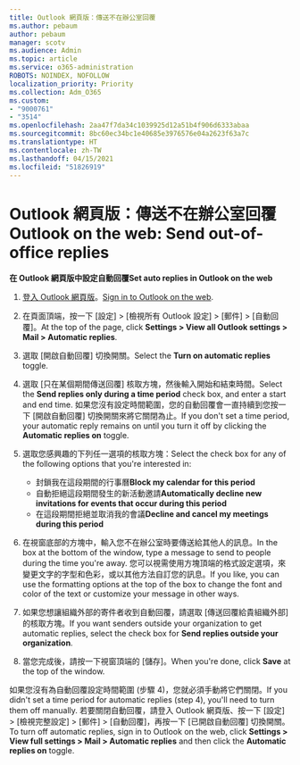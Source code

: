 ```yaml
---
title: Outlook 網頁版：傳送不在辦公室回覆
ms.author: pebaum
author: pebaum
manager: scotv
ms.audience: Admin
ms.topic: article
ms.service: o365-administration
ROBOTS: NOINDEX, NOFOLLOW
localization_priority: Priority
ms.collection: Adm_O365
ms.custom:
- "9000761"
- "3514"
ms.openlocfilehash: 2aa47f7da34c1039925d12a51b4f906d6333abaa
ms.sourcegitcommit: 8bc60ec34bc1e40685e3976576e04a2623f63a7c
ms.translationtype: HT
ms.contentlocale: zh-TW
ms.lasthandoff: 04/15/2021
ms.locfileid: "51826919"
---
```

# <a name="outlook-on-the-web-send-out-of-office-replies"></a><span data-ttu-id="e431b-102">Outlook 網頁版：傳送不在辦公室回覆</span><span class="sxs-lookup"><span data-stu-id="e431b-102">Outlook on the web: Send out-of-office replies</span></span>

<span data-ttu-id="e431b-103">**在 Outlook 網頁版中設定自動回覆**</span><span class="sxs-lookup"><span data-stu-id="e431b-103">**Set auto replies in Outlook on the web**</span></span>

1. <span data-ttu-id="e431b-104">[登入 Outlook 網頁版](https://support.office.com/article/how-to-sign-in-to-outlook-on-the-web-763fab4d-0138-4814-b450-37fc286bcb79)。</span><span class="sxs-lookup"><span data-stu-id="e431b-104">[Sign in to Outlook on the web](https://support.office.com/article/how-to-sign-in-to-outlook-on-the-web-763fab4d-0138-4814-b450-37fc286bcb79).</span></span>

2. <span data-ttu-id="e431b-105">在頁面頂端，按一下 [設定] > [檢視所有 Outlook 設定] > [郵件] > [自動回覆]。</span><span class="sxs-lookup"><span data-stu-id="e431b-105">At the top of the page, click **Settings > View all Outlook settings > Mail > Automatic replies**.</span></span>

3. <span data-ttu-id="e431b-106">選取 [開啟自動回覆] 切換開關。</span><span class="sxs-lookup"><span data-stu-id="e431b-106">Select the **Turn on automatic replies** toggle.</span></span>

4. <span data-ttu-id="e431b-107">選取 [只在某個期間傳送回覆] 核取方塊，然後輸入開始和結束時間。</span><span class="sxs-lookup"><span data-stu-id="e431b-107">Select the **Send replies only during a time period** check box, and enter a start and end time.</span></span> <span data-ttu-id="e431b-108">如果您沒有設定時間範圍，您的自動回覆會一直持續到您按一下 [開啟自動回覆] 切換開關來將它關閉為止。</span><span class="sxs-lookup"><span data-stu-id="e431b-108">If you don't set a time period, your automatic reply remains on until you turn it off by clicking the **Automatic replies on** toggle.</span></span>

5. <span data-ttu-id="e431b-109">選取您感興趣的下列任一選項的核取方塊：</span><span class="sxs-lookup"><span data-stu-id="e431b-109">Select the check box for any of the following options that you're interested in:</span></span>
    - <span data-ttu-id="e431b-110">封鎖我在這段期間的行事曆</span><span class="sxs-lookup"><span data-stu-id="e431b-110">**Block my calendar for this period**</span></span>
    - <span data-ttu-id="e431b-111">自動拒絕這段期間發生的新活動邀請</span><span class="sxs-lookup"><span data-stu-id="e431b-111">**Automatically decline new invitations for events that occur during this period**</span></span>
    - <span data-ttu-id="e431b-112">在這段期間拒絕並取消我的會議</span><span class="sxs-lookup"><span data-stu-id="e431b-112">**Decline and cancel my meetings during this period**</span></span>

6. <span data-ttu-id="e431b-113">在視窗底部的方塊中，輸入您不在辦公室時要傳送給其他人的訊息。</span><span class="sxs-lookup"><span data-stu-id="e431b-113">In the box at the bottom of the window, type a message to send to people during the time you're away.</span></span> <span data-ttu-id="e431b-114">您可以視需使用方塊頂端的格式設定選項，來變更文字的字型和色彩，或以其他方法自訂您的訊息。</span><span class="sxs-lookup"><span data-stu-id="e431b-114">If you like, you can use the formatting options at the top of the box to change the font and color of the text or customize your message in other ways.</span></span>

7. <span data-ttu-id="e431b-115">如果您想讓組織外部的寄件者收到自動回覆，請選取 [傳送回覆給貴組織外部] 的核取方塊。</span><span class="sxs-lookup"><span data-stu-id="e431b-115">If you want senders outside your organization to get automatic replies, select the check box for **Send replies outside your organization**.</span></span>

8. <span data-ttu-id="e431b-116">當您完成後，請按一下視窗頂端的 [儲存]。</span><span class="sxs-lookup"><span data-stu-id="e431b-116">When you're done, click **Save** at the top of the window.</span></span>

<span data-ttu-id="e431b-117">如果您沒有為自動回覆設定時間範圍 (步驟 4)，您就必須手動將它們關閉。</span><span class="sxs-lookup"><span data-stu-id="e431b-117">If you didn't set a time period for automatic replies (step 4), you'll need to turn them off manually.</span></span> <span data-ttu-id="e431b-118">若要關閉自動回覆，請登入 Outlook 網頁版、按一下 [設定] > [檢視完整設定] > [郵件] > [自動回覆]，再按一下 [已開啟自動回覆] 切換開關。</span><span class="sxs-lookup"><span data-stu-id="e431b-118">To turn off automatic replies, sign in to Outlook on the web, click **Settings > View full settings > Mail > Automatic replies** and then click the **Automatic replies on** toggle.</span></span>
